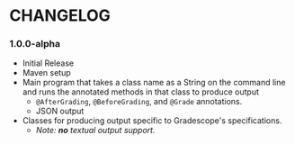 # CHANGELOG

### 1.0.0-alpha
- Initial Release
- Maven setup
- Main program that takes a class name as a String on the command line and runs the annotated methods in that class to produce output
  - `@AfterGrading`, `@BeforeGrading`, and `@Grade` annotations.
  - JSON output
- Classes for producing output specific to Gradescope's specifications.
  - _Note: **no** textual output support._


